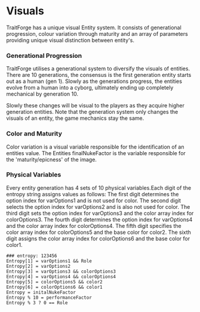 # Visuals 

TraitForge has a unique visual Entity system. It consists of generational progression, colour variation through maturity and an array of parameters providing unique visual distinction between entity's.

### Generational Progression

TraitForge utilises a generational system to diversify the visuals of entities. There are 10 generations, the consensus is the first generation entity starts out as a human (gen 1). Slowly as the generations progress, the entities evolve from a human into a cyborg, ultimately ending up completely mechanical by generation 10.

Slowly these changes will be visual to the players as they acquire higher generation entities. Note that the generation system only changes the visuals of an entity, the game mechanics stay the same.

### Color and Maturity

Color variation is a visual variable responsible for the identification of an entities value. The Entities finalNukeFactor is the variable responsible for the 'maturity/epicness' of the image.

### Physical Variables  

Every entity generation has 4 sets of 10 physical variables.Each digit of the entropy string assigns values as follows: The first digit determines the option index for varOptions1 and is not used for color. The second digit selects the option index for varOptions2 and is also not used for color. The third digit sets the option index for varOptions3 and the color array index for colorOptions3. The fourth digit determines the option index for varOptions4 and the color array index for colorOptions4. The fifth digit specifies the color array index for colorOptions5 and the base color for color2. The sixth digit assigns the color array index for colorOptions6 and the base color for color1.
```
### entropy: 123456
Entropy[1] = varOptions1 && Role
Entropy[2] = varOptions2
Entropy[3] = varOptions3 && colorOptions3
Entropy[4] = varOptions4 && colorOptions4
Entropy[5] = colorOptions5 && color2
Entropy[6] = colorOptions6 && color1
Entropy = initalNukeFactor
Entropy % 10 = performanceFactor
Entropy % 3 ? 0 == Role
```
